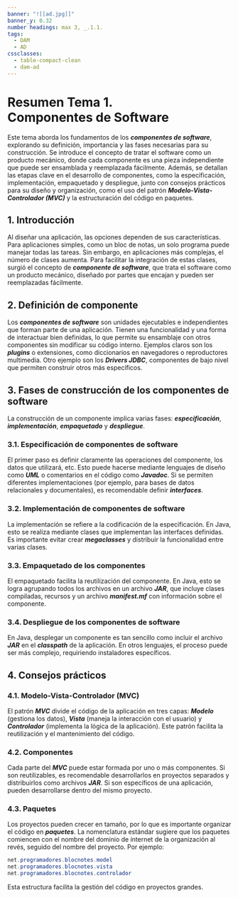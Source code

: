 ```yaml
---
banner: "![[ad.jpg]]"
banner_y: 0.32
number headings: max 3, _.1.1.
tags:
  - DAM
  - AD
cssclasses:
  - table-compact-clean
  - dam-ad
---
```


# **Resumen Tema 1.** <br>Componentes de Software

Este tema aborda los fundamentos de los **_componentes de software_**, explorando su definición, importancia y las fases necesarias para su construcción. Se introduce el concepto de tratar el software como un producto mecánico, donde cada componente es una pieza independiente que puede ser ensamblada y reemplazada fácilmente. Además, se detallan las etapas clave en el desarrollo de componentes, como la especificación, implementación, empaquetado y despliegue, junto con consejos prácticos para su diseño y organización, como el uso del patrón **_Modelo-Vista-Controlador (MVC)_** y la estructuración del código en paquetes.

## 1. Introducción

Al diseñar una aplicación, las opciones dependen de sus características. Para aplicaciones simples, como un bloc de notas, un solo programa puede manejar todas las tareas. Sin embargo, en aplicaciones más complejas, el número de clases aumenta. Para facilitar la integración de estas clases, surgió el concepto de **_componente de software_**, que trata el software como un producto mecánico, diseñado por partes que encajan y pueden ser reemplazadas fácilmente.

## 2. Definición de componente

Los **_componentes de software_** son unidades ejecutables e independientes que forman parte de una aplicación. Tienen una funcionalidad y una forma de interactuar bien definidas, lo que permite su ensamblaje con otros componentes sin modificar su código interno. Ejemplos claros son los **_plugins_** o extensiones, como diccionarios en navegadores o reproductores multimedia. Otro ejemplo son los **_Drivers JDBC_**, componentes de bajo nivel que permiten construir otros más específicos.

## 3. Fases de construcción de los componentes de software

La construcción de un componente implica varias fases: **_especificación_**, **_implementación_**, **_empaquetado_** y **_despliegue_**.

### 3.1. Especificación de componentes de software

El primer paso es definir claramente las operaciones del componente, los datos que utilizará, etc. Esto puede hacerse mediante lenguajes de diseño como **_UML_** o comentarios en el código como **_Javadoc_**. Si se permiten diferentes implementaciones (por ejemplo, para bases de datos relacionales y documentales), es recomendable definir **_interfaces_**.

### 3.2. Implementación de componentes de software

La implementación se refiere a la codificación de la especificación. En Java, esto se realiza mediante clases que implementan las interfaces definidas. Es importante evitar crear **_megaclasses_** y distribuir la funcionalidad entre varias clases.

### 3.3. Empaquetado de los componentes

El empaquetado facilita la reutilización del componente. En Java, esto se logra agrupando todos los archivos en un archivo **_JAR_**, que incluye clases compiladas, recursos y un archivo **_manifest.mf_** con información sobre el componente.

### 3.4. Despliegue de los componentes de software

En Java, desplegar un componente es tan sencillo como incluir el archivo **_JAR_** en el **_classpath_** de la aplicación. En otros lenguajes, el proceso puede ser más complejo, requiriendo instaladores específicos.

## 4. Consejos prácticos

### 4.1. Modelo-Vista-Controlador (MVC)

El patrón **_MVC_** divide el código de la aplicación en tres capas: **_Modelo_** (gestiona los datos), **_Vista_** (maneja la interacción con el usuario) y **_Controlador_** (implementa la lógica de la aplicación). Este patrón facilita la reutilización y el mantenimiento del código.

### 4.2. Componentes

Cada parte del **_MVC_** puede estar formada por uno o más componentes. Si son reutilizables, es recomendable desarrollarlos en proyectos separados y distribuirlos como archivos **_JAR_**. Si son específicos de una aplicación, pueden desarrollarse dentro del mismo proyecto.

### 4.3. Paquetes

Los proyectos pueden crecer en tamaño, por lo que es importante organizar el código en **_paquetes_**. La nomenclatura estándar sugiere que los paquetes comiencen con el nombre del dominio de internet de la organización al revés, seguido del nombre del proyecto. Por ejemplo:

```java
net.programadores.blocnotes.model
net.programadores.blocnotes.vista
net.programadores.blocnotes.controlador
```

Esta estructura facilita la gestión del código en proyectos grandes.